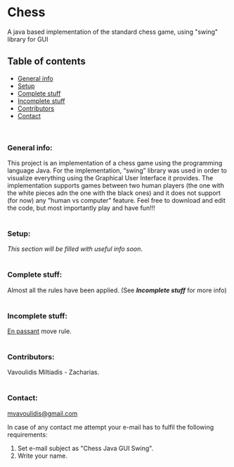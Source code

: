 # **Chess**
A java based implementation of the standard chess game, using "swing" library for GUI  

## **Table of contents**
- [General info](#general-info)
- [Setup](#setup)
- [Complete stuff](#complete-stuff)
- [Incomplete stuff](#incomplete-stuff)
- [Contributors](#contributors)
- [Contact](#contact)

<br/>

### **General info:**
This project is an implementation of a chess game using the programming language Java. For the implementation, “swing” library was used in order to visualize everything using the Graphical User Interface it provides. The implementation supports games between two human players (the one with the white pieces adn the one with the black ones) and it does not support (for now) any "human vs computer" feature. Feel free to download and edit the code, but most importantly play and have fun!!!
<br/>
<br/>

### **Setup:**
*This section will be filled with useful info soon*.
<br/>
<br/>

### **Complete stuff:**
Almost all the rules have been applied. (See ***Incomplete stuff*** for more info)
<br/>
<br/>

### **Incomplete stuff:**
[En passant](https://en.wikipedia.org/wiki/En_passant) move rule.
<br/>
<br/>

### **Contributors:**
Vavoulidis Miltiadis - Zacharias.
<br/>
<br/>

### **Contact:**
mvavoulidis@gmail.com

In case of any contact me attempt your e-mail has to fulfil the following requirements:
1. Set e-mail subject as "Chess Java GUI Swing".
2. Write your name.
